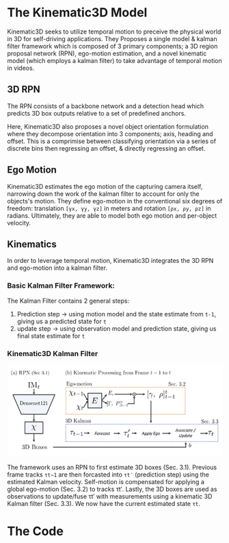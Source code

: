 # The Kinematic3D Model

Kinematic3D seeks to utilize temporal motion to preceive the physical world in 3D for self-driving applications. They Proposes a single model & kalman filter framework which is composed of 3 primary components; a 3D region proposal network (RPN), ego-motion estimation, and a novel kinematic model (which employs a kalman filter) to take advantage of temporal motion in videos.

## 3D RPN 
The RPN consists of a backbone network and a detection head which predicts 3D box outputs relative to a set of predefined anchors. 

Here, Kinematic3D also proposes a novel object orientation formulation where they decompose orientation into 3 components; axis, heading and offset. This is a comprimise between classifying orientation via a series of discrete bins then regressing an offset, & directly regressing an offset. 

## Ego Motion
Kinematic3D estimates the ego motion of the capturing camera itself, narrowing down the work of the kalman filter to account for only the objects's motion. They define ego-motion in the conventional six degrees of freedom: translation `[γx, γy, γz]` in meters and rotation `[ρx, ρy, ρz]` in radians. Ultimately, they are able to model both ego motion and per-object velocity.

## Kinematics 
In order to leverage temporal motion, Kinematic3D integrates the 3D RPN and ego-motion into a kalman filter.  

### Basic Kalman Filter Framework:
The Kalman Filter contains 2 general steps: 
1. Prediction step -> using motion model and the state estimate from `t-1`, giving us a predicted state for `t`
2. update step -> using observation model and prediction state, giving us final state estimate for `t`

### Kinematic3D Kalman Filter

![](assets/Kalman.png)

The framework uses an RPN to first estimate 3D boxes (Sec. 3.1). Previous frame tracks `τt−1` are then forcasted into `τt′` (prediction step) using the estimated Kalman velocity. Self-motion is compensated for applying a global ego-motion (Sec. 3.2) to tracks τt′. Lastly, the 3D boxes are used as observations to update/fuse τt′ with measurements using a kinematic 3D Kalman filter (Sec. 3.3). We now have the current estimated state `τt`.



# The Code 
